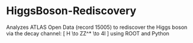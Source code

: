 # HiggsBoson-Rediscovery
Analyzes ATLAS Open Data (record 15005) to rediscover the Higgs boson via the decay channel: [ H \to ZZ^* \to 4l ] using ROOT and Python

